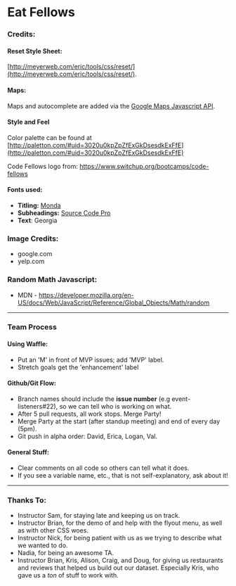 # Eat Fellows

### Credits:

#### Reset Style Sheet:
 [http://meyerweb.com/eric/tools/css/reset/](http://meyerweb.com/eric/tools/css/reset/).

#### Maps:

Maps and autocomplete are added via the [Google Maps Javascript API](https://developers.google.com/maps/documentation/javascript/).

#### Style and Feel

Color palette can be found at [http://paletton.com/#uid=3020u0kpZpZfExGkDsesdkExFfE](http://paletton.com/#uid=3020u0kpZpZfExGkDsesdkExFfE)

Code Fellows logo from: https://www.switchup.org/bootcamps/code-fellows

#### Fonts used:

* **Titling:** [Monda](https://fonts.google.com/specimen/Monda?selection.family=Monda:400,700&query=Monda)
* **Subheadings:** [Source Code Pro](https://fonts.google.com/specimen/Source+Code+Pro?query=source+code+pro)
* **Text**: Georgia

### Image Credits:

* google.com
* yelp.com

### Random Math Javascript:

* MDN - https://developer.mozilla.org/en-US/docs/Web/JavaScript/Reference/Global_Objects/Math/random

---

### Team Process ###

#### Using Waffle:

* Put an 'M' in front of MVP issues; add 'MVP' label.
* Stretch goals get the 'enhancement' label

#### Github/Git Flow:

* Branch names should include  the **issue number** (e.g event-listeners#22), so we can tell who is working on what.
* After 5 pull requests, all work stops. Merge Party!
* Merge Party at the start (after standup meeting) and end of every day (5pm).
* Git push in alpha order: David, Erica, Logan, Val.

#### General Stuff:

* Clear comments on all code so others can tell what it does.
* If you see a variable name, etc., that is not self-explanatory, ask about it!

---

### Thanks To:
* Instructor Sam, for staying late and keeping us on track.
* Instructor Brian, for the demo of and help with the flyout menu, as well as with other CSS woes.
* Instructor Nick, for being patient with us as we trying to describe what we wanted to do.
* Nadia, for being an awesome TA.
* Instructor Brian, Kris, Alison, Craig, and Doug, for giving us restaurants and reviews that helped us build out our dataset. Especially Kris, who gave us a *ton* of stuff to work with.
